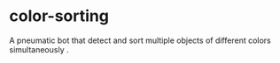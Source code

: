 # color-sorting
A pneumatic bot that detect and sort multiple objects of different colors simultaneously .
